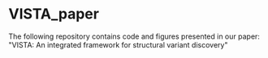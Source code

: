 # VISTA_paper
The following repository contains code and figures presented in our paper: "VISTA: An integrated framework for structural variant discovery"
